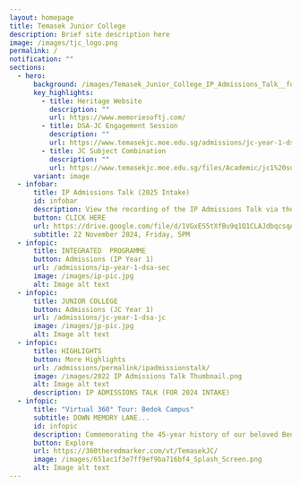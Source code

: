 ```yaml
---
layout: homepage
title: Temasek Junior College
description: Brief site description here
image: /images/tjc_logo.png
permalink: /
notification: ""
sections:
  - hero:
      background: /images/Temasek_Junior_College_IP_Admissions_Talk__for_2025_intake__banner_November_2024__Friday_500pm_via_Zoom.png
      key_highlights:
        - title: Heritage Website
          description: ""
          url: https://www.memoriesoftj.com/
        - title: DSA-JC Engagement Session
          description: ""
          url: https://www.temasekjc.moe.edu.sg/admissions/jc-year-1-dsa-jc/
        - title: JC Subject Combination
          description: ""
          url: https://www.temasekjc.moe.edu.sg/files/Academic/jc1%20subject%20combination%20(2024)_update.pdf
      variant: image
  - infobar:
      title: IP Admissions Talk (2025 Intake)
      id: infobar
      description: View the recording of the IP Admissions Talk via the link below
      button: CLICK HERE
      url: https://drive.google.com/file/d/1VGxES5tXfBu9q1Q1CLAJdbqcsqAICh1H/view?usp=drive_link
      subtitle: 22 November 2024, Friday, 5PM
  - infopic:
      title: INTEGRATED  PROGRAMME
      button: Admissions (IP Year 1)
      url: /admissions/ip-year-1-dsa-sec
      image: /images/ip-pic.jpg
      alt: Image alt text
  - infopic:
      title: JUNIOR COLLEGE
      button: Admissions (JC Year 1)
      url: /admissions/jc-year-1-dsa-jc
      image: /images/jp-pic.jpg
      alt: Image alt text
  - infopic:
      title: HIGHLIGHTS
      button: More Highlights
      url: /admissions/permalink/ipadmissionstalk/
      image: /images/2022 IP Admissions Talk Thumbnail.png
      alt: Image alt text
      description: IP ADMISSIONS TALK (FOR 2024 INTAKE)
  - infopic:
      title: "Virtual 360° Tour: Bedok Campus"
      subtitle: DOWN MEMORY LANE...
      id: infopic
      description: Commemorating the 45-year history of our beloved Bedok campus
      button: Explore
      url: https://360theredmarker.com/vt/TemasekJC/
      image: /images/651ac1f3e7ff9ef9ba716bf4_Splash_Screen.png
      alt: Image alt text
---
```

